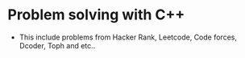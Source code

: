 # Problem solving with C++
  * This include problems from Hacker Rank, Leetcode, Code forces, Dcoder, Toph and etc..
